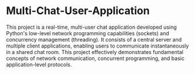 # Multi-Chat-User-Application
This project is a real-time, multi-user chat application developed using Python's low-level network programming capabilities (sockets) and concurrency management (threading). It consists of a central server and multiple client applications, enabling users to communicate instantaneously in a shared chat room. This project effectively demonstrates fundamental concepts of network communication, concurrent programming, and basic application-level protocols.
